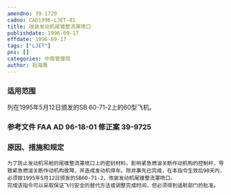 ```yaml
---
amendno: 39-1720  
cadno: CAD1996-LJET-01  
title: 改装发动机尾锥整流罩喷口  
publishdate: 1996-09-17  
effdate: 1996-09-17  
tags: ["LJET"]  
pns: []  
categories: 中南管理局  
author: 祝海鹰  
---
```

  
### 适用范围  
列在1995年5月12日颁发的SB 60-71-2上的60型飞机。  
  
<!--more-->  
### 参考文件    FAA AD 96-18-01 修正案 39-9725  
  
### 原因、措施和规定  
    为了防止发动机吊舱的尾锥整流罩喷口上的密封材料，影响紧急燃油关断作动机构的控制杆，导致紧急燃油关断作动机构故障，并造成发动机停车。除非事先已完成，在本指令生效后90天内，必须按1995年5月12日颁发的SB60-71-2，改装发动机尾锥整流罩喷口。  
    完成该指令可以采取保证飞行安全的替代方法或调整完成时间，但必须得到适航部门的批准。  
